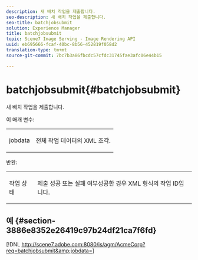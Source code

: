 ```yaml
---
description: 새 배치 작업을 제출합니다.
seo-description: 새 배치 작업을 제출합니다.
seo-title: batchjobsubmit
solution: Experience Manager
title: batchjobsubmit
topic: Scene7 Image Serving - Image Rendering API
uuid: eb695666-fcaf-40bc-8b56-452819f058d2
translation-type: tm+mt
source-git-commit: 7bc7b3a86fbcdc57cfdc31745fae3afc06e44b15

---
```



# batchjobsubmit{#batchjobsubmit}

새 배치 작업을 제출합니다.

이 매개 변수:

<table id="simpletable_11A94D630A21426F9A1CEF5EB3B9E789"> 
 <tr class="strow"> 
  <td class="stentry"> <p> <span class="codeph"> jobdata </span> </p> </td> 
  <td class="stentry"> <p>전체 작업 데이터의 XML 조각. </p> </td> 
 </tr> 
</table>

반환:

<table id="simpletable_7C82E4A8520440F5A5ABBC1BCB286AB2"> 
 <tr class="strow"> 
  <td class="stentry"> <p>작업 상태 </p> </td> 
  <td class="stentry"> <p>제출 성공 또는 실패 여부성공한 경우 XML 형식의 작업 ID입니다. </p> </td> 
 </tr> 
</table>

## 예 {#section-3886e8352e26419c97b24df21ca7f6fd}

[!DNL http://scene7.adobe.com:8080/is/agm/AcmeCorp?req=batchjobsubmit&amp;jobdata=<URLEncodedXMLFileContents>]

